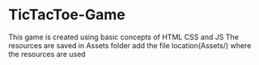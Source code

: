 # TicTacToe-Game
This game is created using basic concepts of HTML CSS and JS 
The resources are saved in Assets folder add the file location(Assets/) where the resources are used
